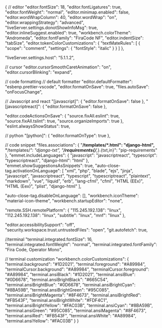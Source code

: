 {
  // editor
  "editor.fontSize": 18,
  "editor.fontLigatures": true,
  "editor.fontWeight": "normal",
  "editor.minimap.enabled": false,
  "editor.wordWrapColumn": 40,
  "editor.wordWrap": "on",
  "editor.wrappingStrategy": "advanced",
  "liveServer.settings.donotShowInfoMsg": true,
  "editor.inlineSuggest.enabled": true,
  "workbench.colorTheme": "Andromeda",
  "editor.fontFamily": "FiraCode NF",
  "editor.indentSize": "tabSize",
  "editor.tokenColorCustomizations": {
    "textMateRules": [
      {
        "scope": "comment",
        "settings": {
          "fontStyle": "italic"
        }
      }
    ]
  },

  "liveServer.settings.host": "5.1.1.2",

  // cursor
  "editor.cursorSmoothCaretAnimation": "on",
  "editor.cursorBlinking": "expand",

  // code formatting
  // default formatter
  "editor.defaultFormatter": "esbenp.prettier-vscode",
  "editor.formatOnSave": true,
  "files.autoSave": "onFocusChange",

  // Javascript and react
  "[javascript]": {
    "editor.formatOnSave": false
  },
  "[javascriptreact]": {
    "editor.formatOnSave": false
  },

  "editor.codeActionsOnSave": {
    "source.fixAll.eslint": true,
    "source.fixAll.tslint": true,
    "source.organizeImports": true
  },
  "eslint.alwaysShowStatus": true,

  // python
  "[python]": {
    "editor.formatOnType": true
  },

  // code snippet
  "files.associations": {
    "**/templates/*.html": "django-html",
    "**/templates/*": "django-txt",
    "**/requirements{/**,*}.{txt,in}": "pip-requirements"
  },
  "emmet.includeLanguages": {
    "javascript": "javascriptreact",
    "typescript": "typescriptreact",
    "django-html": "html"
  },
  "emmet.showSuggestionsAsSnippets": true,
  "auto-close-tag.activationOnLanguage": [
    "xml",
    "php",
    "blade",
    "ejs",
    "jinja",
    "javascript",
    "javascriptreact",
    "typescript",
    "typescriptreact",
    "plaintext",
    "markdown",
    "vue",
    "liquid",
    "erb",
    "lang-cfml",
    "cfml",
    "HTML (EEx)",
    "HTML (Eex)",
    "plist",
    "django-html"
  ],

  "auto-close-tag.disableOnLanguage": [],
  "workbench.iconTheme": "material-icon-theme",
  "workbench.startupEditor": "none",

  "remote.SSH.remotePlatform": {
    "115.245.192.138": "linux",
    "112.245.192.138": "linux",
    "subtitle": "linux",
    "mnf": "linux"
  },

  "editor.accessibilitySupport": "off",
  "security.workspace.trust.untrustedFiles": "open",
  "git.autofetch": true,

  //terminal
  "terminal.integrated.fontSize": 16,
  "terminal.integrated.fontWeight": "normal",
  "terminal.integrated.fontFamily": "Fira Code, Operator Mono",

  // terminal customization
  "workbench.colorCustomizations": {
    "terminal.background": "#1D2021",
    "terminal.foreground": "#A89984",
    "terminalCursor.background": "#A89984",
    "terminalCursor.foreground": "#A89984",
    "terminal.ansiBlack": "#1D2021",
    "terminal.ansiBlue": "#0D6678",
    "terminal.ansiBrightBlack": "#665C54",
    "terminal.ansiBrightBlue": "#0D6678",
    "terminal.ansiBrightCyan": "#8BA59B",
    "terminal.ansiBrightGreen": "#95C085",
    "terminal.ansiBrightMagenta": "#8F4673",
    "terminal.ansiBrightRed": "#FB543F",
    "terminal.ansiBrightWhite": "#FDF4C1",
    "terminal.ansiBrightYellow": "#FAC03B",
    "terminal.ansiCyan": "#8BA59B",
    "terminal.ansiGreen": "#95C085",
    "terminal.ansiMagenta": "#8F4673",
    "terminal.ansiRed": "#FB543F",
    "terminal.ansiWhite": "#A89984",
    "terminal.ansiYellow": "#FAC03B"
  }
}
